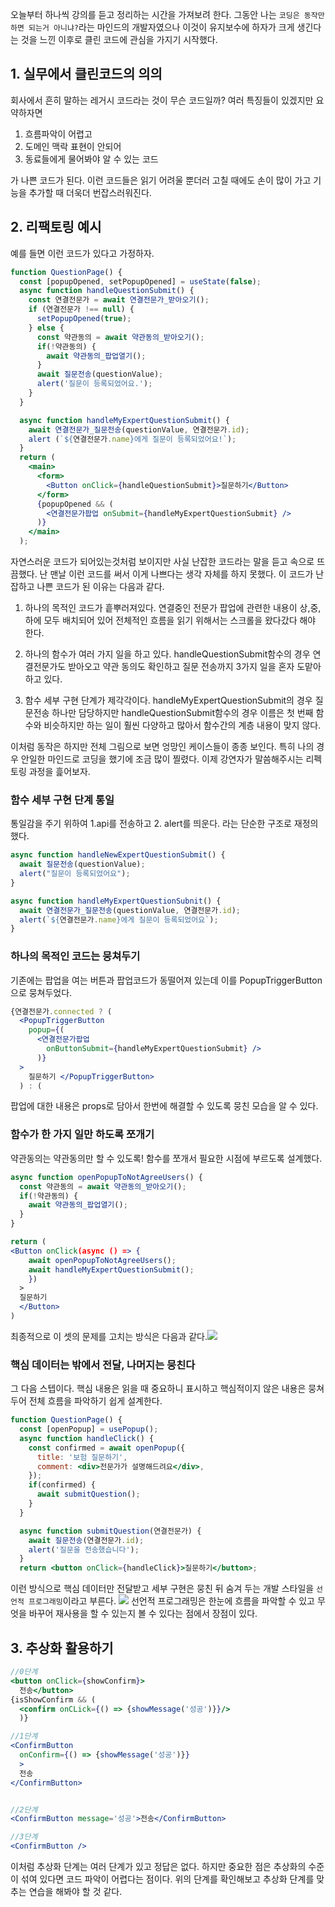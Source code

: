 오늘부터 하나씩 강의를 듣고 정리하는 시간을 가져보려 한다. 그동안 나는 `코딩은 동작만 하면 되는거 아니냐?`라는 마인드의 개발자였으나 이것이 유지보수에 하자가 크게 생긴다는 것을 느낀 이후로 클린 코드에 관심을 가지기 시작했다.

## 1. 실무에서 클린코드의 의의

회사에서 흔히 말하는 레거시 코드라는 것이 무슨 코드일까? 여러 특징들이 있겠지만 요약하자면

1. 흐름파악이 어렵고
2. 도메인 맥락 표현이 안되어
3. 동료들에게 물어봐야 알 수 있는 코드

가 나쁜 코드가 된다. 이런 코드들은 읽기 어려울 뿐더러 고칠 때에도 손이 많이 가고 기능을 추가할 때 더욱더 번잡스러워진다.

## 2. 리팩토링 예시

예를 들면 이런 코드가 있다고 가정하자.

```jsx
function QuestionPage() {
  const [popupOpened, setPopupOpened] = useState(false);
  async function handleQuestionSubmit() {
    const 연결전문가 = await 연결전문가_받아오기();
    if (연결전문가 !== null) {
      setPopupOpened(true);
    } else {
      const 약관동의 = await 약관동의_받아오기();
      if(!약관동의) {
        await 약관동의_팝업열기();
      }
      await 질문전송(questionValue);
      alert('질문이 등록되었어요.');
    }
  }

  async function handleMyExpertQuestionSubmit() {
    await 연결전문가_질문전송(questionValue, 연결전문가.id);
    alert (`${연결전문가.name}에게 질문이 등록되었어요!`);
  }
  return (
    <main>
      <form>
        <Button onClick={handleQuestionSubmit}>질문하기</Button>
      </form>
      {popupOpened && (
        <연결전문가팝업 onSubmit={handleMyExpertQuestionSubmit} />
      )}
    </main>
  );
```

자연스러운 코드가 되어있는것처럼 보이지만 사실 난잡한 코드라는 말을 듣고 속으로 뜨끔했다. 난 맨날 이런 코드를 써서 이게 나쁘다는 생각 자체를 하지 못했다.
이 코드가 난잡하고 나쁜 코드가 된 이유는 다음과 같다.

1. 하나의 목적인 코드가 흩뿌러져있다.
   연결중인 전문가 팝업에 관련한 내용이 상,중,하에 모두 배치되어 있어 전체적인 흐름을 읽기 위해서는 스크롤을 왔다갔다 해야 한다.

2. 하나의 함수가 여러 가지 일을 하고 있다.
   handleQuestionSubmit함수의 경우 연결전문가도 받아오고 약관 동의도 확인하고 질문 전송까지 3가지 일을 혼자 도맡아 하고 있다.

3. 함수 세부 구현 단계가 제각각이다.
   handleMyExpertQuestionSubmit의 경우 질문전송 하나만 담당하지만 handleQuestionSubmit함수의 경우 이름은 첫 번째 함수와 비슷하지만 하는 일이 훨씬 다양하고 많아서 함수간의 계층 내용이 맞지 않다.

이처럼 동작은 하지만 전체 그림으로 보면 엉망인 케이스들이 종종 보인다. 특히 나의 경우 안일한 마인드로 코딩을 했기에 조금 많이 찔렸다. 이제 강연자가 말씀해주시는 리펙토링 과정을 흝어보자.

### 함수 세부 구현 단계 통일

통일감을 주기 위하여 1.api를 전송하고 2. alert를 띄운다. 라는 단순한 구조로 재정의했다.

```js
async function handleNewExpertQuestionSubmit() {
  await 질문전송(questionValue);
  alert("질문이 등록되었어요");
}

async function handleMyExpertQuestionSubnit() {
  await 연결전문가_질문전송(questionValue, 연결전문가.id);
  alert(`${연결전문가.name}에게 질문이 등록되었어요`);
}
```

### 하나의 목적인 코드는 뭉쳐두기

기존에는 팝업을 여는 버튼과 팝업코드가 동떨어져 있는데 이를 PopupTriggerButton으로 뭉쳐두었다.

```jsx
{연결전문가.connected ? (
  <PopupTriggerButton
    popup={(
      <연결전문가팝업
        onButtonSubmit={handleMyExpertQuestionSubmit} />
      )}
  >
   	질문하기 </PopupTriggerButton>
  ) : (
```

팝업에 대한 내용은 props로 담아서 한번에 해결할 수 있도록 뭉친 모습을 알 수 있다.

### 함수가 한 가지 일만 하도록 쪼개기

약관동의는 약관동의만 할 수 있도록! 함수를 쪼개서 필요한 시점에 부르도록 설계했다.

```jsx
async function openPopupToNotAgreeUsers() {
  const 약관동의 = await 약관동의_받아오기();
  if(!약관동의) {
    await 약관동의_팝업열기();
  }
}

return (
<Button onClick(async () => {
    await openPopupToNotAgreeUsers();
    await handleMyExpertQuestionSubmit();
    })
  >
  질문하기
  </Button>
)
```

최종적으로 이 셋의 문제를 고치는 방식은 다음과 같다.![](https://velog.velcdn.com/images/lkwer/post/a516df63-43b2-4317-a189-4192edb50ad4/image.png)

### 핵심 데이터는 밖에서 전달, 나머지는 뭉친다

그 다음 스텝이다. 핵심 내용은 읽을 때 중요하니 표시하고 핵심적이지 않은 내용은 뭉쳐두어 전체 흐름을 파악하기 쉽게 설계한다.

```jsx
function QuestionPage() {
  const [openPopup] = usePopup();
  async function handleClick() {
    const confirmed = await openPopup({
      title: '보험 질문하기',
      comment: <div>전문가가 설명해드려요</div>,
    });
    if(confirmed) {
      await submitQuestion();
    }
  }

  async function submitQuestion(연결전문가) {
    await 질문전송(연결전문가.id);
    alert('질문을 전송했습니다');
  }
  return <button onClick={handleClick}>질문하기</button>;
```

이런 방식으로 핵심 데이터만 전달받고 세부 구현은 뭉친 뒤 숨겨 두는 개발 스타일을 `선언적 프로그래밍`이라고 부른다.
![](https://velog.velcdn.com/images/lkwer/post/d2d4a0a2-e6cc-4ba9-8855-cd339e3b9952/image.png)
선언적 프로그래밍은 한눈에 흐름을 파악할 수 있고 무엇을 바꾸어 재사용을 할 수 있는지 볼 수 있다는 점에서 장점이 있다.

## 3. 추상화 활용하기

```jsx
//0단계
<button onClick={showConfirm}>
  전송</button>
{isShowConfirm && (
  <confirm onCLick={() => {showMessage('성공')}}/>
  )}

//1단계
<ConfirmButton
  onConfirm={() => {showMessage('성공')}}
  >
  전송
</ConfirmButton>


//2단계
<ConfirmButton message='성공'>전송</ConfirmButton>

//3단계
<ConfirmButton />
```

이처럼 추상화 단계는 여러 단계가 있고 정답은 없다. 하지만 중요한 점은 추상화의 수준이 섞여 있다면 코드 파악이 어렵다는 점이다. 위의 단계를 확인해보고 추상화 단계를 맞추는 연습을 해봐야 할 것 같다.
